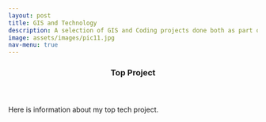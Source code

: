 ```yaml
---
layout: post
title: GIS and Technology
description: A selection of GIS and Coding projects done both as part of coursework or otherwise.
image: assets/images/pic11.jpg
nav-menu: true
---
```


<div id="main">

<section id="project1">
  <header class="major">
    <h3>Top Project</h3>
  </header>
  <p>
    Here is information about my top tech project.
  </p>
</section>

<div id="main">